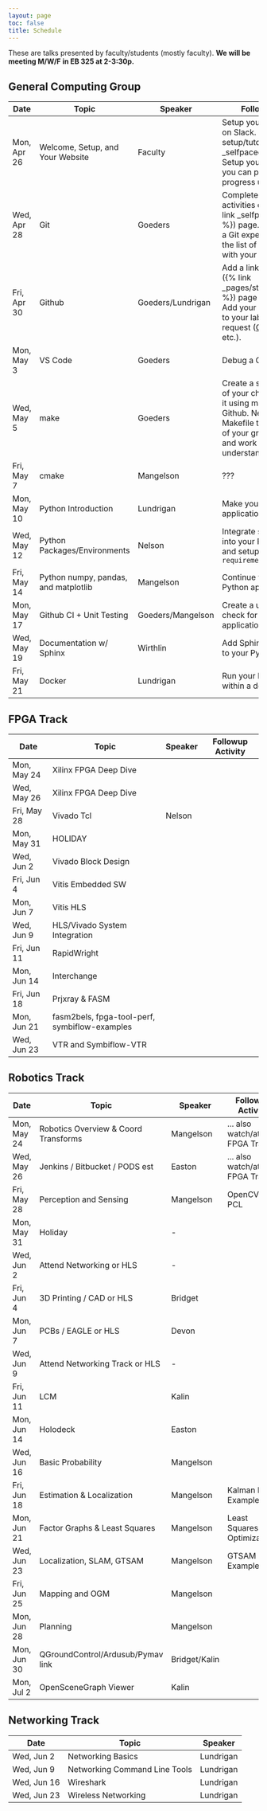 ```yaml
---
layout: page
toc: false
title: Schedule
---
```


These are talks presented by faculty/students (mostly faculty).  **We will be meeting M/W/F in EB 325 at 2-3:30p.**

## General Computing Group


| Date          | Topic                                 | Speaker               | Followup Activity                                                         
|---------------|-------------------------------        |-----------------------|-------------------------------------------------------------------        
| Mon, Apr 26   | Welcome, Setup, and Your Website      | Faculty               | Setup your computer. Get on Slack. Complete [Linux setup/tutorials]({% link _selfpaced/05_linux.md%}). Setup your website where you can post daily/weekly progress updates.
| Wed, Apr 28   | Git                                   | Goeders               | Complete the followup activities on the [Git]({% link _selfpaced/12_git.md %}) page.  If you are already a Git expert, contribute to the list of follow-up topics with your own suggestions.
| Fri, Apr 30   | Github                                | Goeders/Lundrigan     | Add a link on the [students]({% link _pages/students_2021.md %}) page via pull request.   Add your name and photo to your lab website via pull request ([CCL](https://ccl.byu.edu), [NET Lab](https://netlab.byu.edu/), etc.). 
| Mon, May 3    | VS Code                               | Goeders               | Debug a C Program
| Wed, May 5    | make                                  | Goeders               | Create a simple C program of your choice, and compile it using make.  Push it up to Github.  Next, find a Makefile that is part of one of your group's projects and work through it to understand how it works.
| Fri, May 7    | cmake                                 | Mangelson             | ???
| Mon, May 10   | Python Introduction                   | Lundrigan             | Make your own Python application
| Wed, May 12   | Python Packages/Environments          | Nelson                | Integrate some packages into your Python application and setup a `requirements.txt`
| Fri, May 14   | Python numpy, pandas, and matplotlib  | Mangelson             | Continue working on your Python application.
| Mon, May 17   | Github CI + Unit Testing              | Goeders/Mangelson     | Create a unit test + CI check for your Python application.
| Wed, May 19   | Documentation w/ Sphinx               | Wirthlin              | Add Sphinx documentation to your Python application.
| Fri, May 21   | Docker                                | Lundrigan             | Run your Python application within a docker container

## FPGA Track

| Date          | Topic                                 | Speaker               | Followup Activity                                                         
|---------------|-------------------------------        |-----------------------|-------------------------------------------------------------------   
| Mon, May 24   | Xilinx FPGA Deep Dive                 |
| Wed, May 26   | Xilinx FPGA Deep Dive                 |
| Fri, May 28   | Vivado Tcl                            | Nelson
| Mon, May 31   | HOLIDAY                               |
| Wed, Jun 2    | Vivado Block Design                   |   
| Fri, Jun 4    | Vitis Embedded SW                     |
| Mon, Jun 7    | Vitis HLS                             |
| Wed, Jun 9    | HLS/Vivado System Integration         |
| Fri, Jun 11   | RapidWright                           |
| Mon, Jun 14   | Interchange                           |
| Fri, Jun 18   | Prjxray & FASM                        | 
| Mon, Jun 21   | fasm2bels, fpga-tool-perf, symbiflow-examples | 
| Wed, Jun 23   | VTR and Symbiflow-VTR                 |

## Robotics Track

| Date          | Topic                                 | Speaker               | Followup Activity                                                         
|---------------|-------------------------------        |-----------------------|-------------------------------------------------------------------   
| Mon, May 24   | Robotics Overview & Coord Transforms  | Mangelson             | ... also watch/attend FPGA Track
| Wed, May 26   | Jenkins / Bitbucket / PODS   est      | Easton                | ... also watch/attend FPGA Track 
| Fri, May 28   | Perception and Sensing                | Mangelson             | OpenCV / PCL
| Mon, May 31   | Holiday                               | -
| Wed, Jun 2    | Attend Networking or HLS              | - 
| Fri, Jun 4    | 3D Printing / CAD or HLS              | Bridget
| Mon, Jun 7    | PCBs / EAGLE or HLS                   | Devon
| Wed, Jun 9    | Attend Networking Track or HLS        | -
| Fri, Jun 11   | LCM                                   | Kalin
| Mon, Jun 14   | Holodeck                              | Easton
| Wed, Jun 16   | Basic Probability                     | Mangelson             | 
| Fri, Jun 18   | Estimation & Localization             | Mangelson             | Kalman Filter Example?
| Mon, Jun 21   | Factor Graphs & Least Squares         | Mangelson             | Least Squares Optimization? 
| Wed, Jun 23   | Localization, SLAM, GTSAM             | Mangelson             | GTSAM Example?
| Fri, Jun 25   | Mapping and OGM                       | Mangelson
| Mon, Jun 28   | Planning                              | Mangelson
| Mon, Jun 30   | QGroundControl/Ardusub/Pymav link     | Bridget/Kalin
| Mon, Jul 2    | OpenSceneGraph Viewer                 | Kalin


## Networking Track

| Date          | Topic                         | Speaker               
|---------------|-------------------------------|-----------------------
| Wed, Jun 2    | Networking Basics             | Lundrigan
| Wed, Jun 9    | Networking Command Line Tools | Lundrigan
| Wed, Jun 16   | Wireshark                     | Lundrigan
| Wed, Jun 23   | Wireless Networking           | Lundrigan